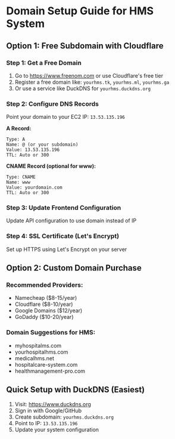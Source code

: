 # Domain Setup Guide for HMS System

## Option 1: Free Subdomain with Cloudflare

### Step 1: Get a Free Domain
1. Go to https://www.freenom.com or use Cloudflare's free tier
2. Register a free domain like: `yourhms.tk`, `yourhms.ml`, `yourhms.ga`
3. Or use a service like DuckDNS for `yourhms.duckdns.org`

### Step 2: Configure DNS Records
Point your domain to your EC2 IP: `13.53.135.196`

**A Record:**
```
Type: A
Name: @ (or your subdomain)
Value: 13.53.135.196
TTL: Auto or 300
```

**CNAME Record (optional for www):**
```
Type: CNAME
Name: www
Value: yourdomain.com
TTL: Auto or 300
```

### Step 3: Update Frontend Configuration
Update API configuration to use domain instead of IP

### Step 4: SSL Certificate (Let's Encrypt)
Set up HTTPS using Let's Encrypt on your server

## Option 2: Custom Domain Purchase

### Recommended Providers:
- Namecheap ($8-15/year)
- Cloudflare ($8-10/year)
- Google Domains ($12/year)
- GoDaddy ($10-20/year)

### Domain Suggestions for HMS:
- myhospitalms.com
- yourhospitalhms.com
- medicalhms.net
- hospitalcare-system.com
- healthmanagement-pro.com

## Quick Setup with DuckDNS (Easiest)

1. Visit: https://www.duckdns.org
2. Sign in with Google/GitHub
3. Create subdomain: `yourhms.duckdns.org`
4. Point to IP: `13.53.135.196`
5. Update your system configuration